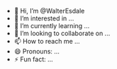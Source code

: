 - 👋 Hi, I’m @WalterEsdale
- 👀 I’m interested in ...
- 🌱 I’m currently learning ...
- 💞️ I’m looking to collaborate on ...
- 📫 How to reach me ...
- 😄 Pronouns: ...
- ⚡ Fun fact: ...

<!---
WalterEsdale/WalterEsdale is a ✨ special ✨ repository because its `README.md` (this file) appears on your GitHub profile.
You can click the Preview link to take a look at your changes.
--->
